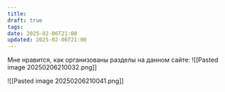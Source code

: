 ```yaml
---
title: 
draft: true
tags: 
date: 2025-02-06T21:00
updated: 2025-02-06T21:00
---
```

Мне нравится, как организованы разделы на данном сайте:
![[Pasted image 20250206210032.png]]

![[Pasted image 20250206210041.png]]